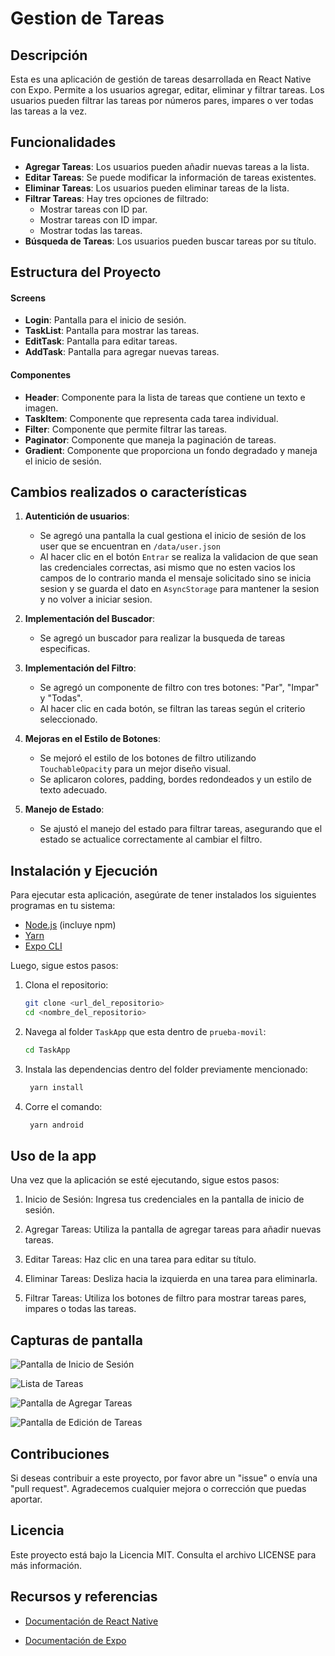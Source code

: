 # Gestion de Tareas

## Descripción

Esta es una aplicación de gestión de tareas desarrollada en React Native con Expo. Permite a los usuarios agregar, editar, eliminar y filtrar tareas. Los usuarios pueden filtrar las tareas por números pares, impares o ver todas las tareas a la vez.

## Funcionalidades

- **Agregar Tareas**: Los usuarios pueden añadir nuevas tareas a la lista.
- **Editar Tareas**: Se puede modificar la información de tareas existentes.
- **Eliminar Tareas**: Los usuarios pueden eliminar tareas de la lista.
- **Filtrar Tareas**: Hay tres opciones de filtrado:
  - Mostrar tareas con ID par.
  - Mostrar tareas con ID impar.
  - Mostrar todas las tareas.
- **Búsqueda de Tareas**: Los usuarios pueden buscar tareas por su título.

## Estructura del Proyecto

#### Screens

- **Login**: Pantalla para el inicio de sesión.
- **TaskList**: Pantalla para mostrar las tareas.
- **EditTask**: Pantalla para editar tareas.
- **AddTask**: Pantalla para agregar nuevas tareas.

#### Componentes

- **Header**: Componente para la lista de tareas que contiene un texto e imagen.
- **TaskItem**: Componente que representa cada tarea individual.
- **Filter**: Componente que permite filtrar las tareas.
- **Paginator**: Componente que maneja la paginación de tareas.
- **Gradient**: Componente que proporciona un fondo degradado y maneja el inicio de sesión.

## Cambios realizados o características

1. **Autentición de usuarios**:

   - Se agregó una pantalla la cual gestiona el inicio de sesión de los user que se encuentran en `/data/user.json`
   - Al hacer clic en el botón `Entrar` se realiza la validacion de que sean las credenciales correctas, asi mismo que no esten vacios los campos de lo contrario manda el mensaje solicitado sino se inicia sesion y se guarda el dato en `AsyncStorage` para mantener la sesion y no volver a iniciar sesion.

2. **Implementación del Buscador**:

   - Se agregó un buscador para realizar la busqueda de tareas especificas.

3. **Implementación del Filtro**:

   - Se agregó un componente de filtro con tres botones: "Par", "Impar" y "Todas".
   - Al hacer clic en cada botón, se filtran las tareas según el criterio seleccionado.

4. **Mejoras en el Estilo de Botones**:

   - Se mejoró el estilo de los botones de filtro utilizando `TouchableOpacity` para un mejor diseño visual.
   - Se aplicaron colores, padding, bordes redondeados y un estilo de texto adecuado.

5. **Manejo de Estado**:
   - Se ajustó el manejo del estado para filtrar tareas, asegurando que el estado se actualice correctamente al cambiar el filtro.

## Instalación y Ejecución

Para ejecutar esta aplicación, asegúrate de tener instalados los siguientes programas en tu sistema:

- [Node.js](https://nodejs.org/) (incluye npm)
- [Yarn](https://yarnpkg.com/getting-started/install)
- [Expo CLI](https://docs.expo.dev/get-started/installation/)

Luego, sigue estos pasos:

1. Clona el repositorio:
   ```bash
   git clone <url_del_repositorio>
   cd <nombre_del_repositorio>
   ```
   
2. Navega al folder `TaskApp` que esta dentro de `prueba-movil`:
   ```bash
   cd TaskApp
   ```
3. Instala las dependencias dentro del folder previamente mencionado:
   ```bash
    yarn install
   ```
4. Corre el comando:
   ```bash
    yarn android
   ```

## Uso de la app

Una vez que la aplicación se esté ejecutando, sigue estos pasos:

1. Inicio de Sesión: Ingresa tus credenciales en la pantalla de inicio de sesión.

2. Agregar Tareas: Utiliza la pantalla de agregar tareas para añadir nuevas tareas.

3. Editar Tareas: Haz clic en una tarea para editar su título.

4. Eliminar Tareas: Desliza hacia la izquierda en una tarea para eliminarla.

5. Filtrar Tareas: Utiliza los botones de filtro para mostrar tareas pares, impares o todas las tareas.

## Capturas de pantalla

![Pantalla de Inicio de Sesión](/TaskApp/src/assets/images/screenshot1.png)

![Lista de Tareas](/TaskApp/src/assets/images/screenshot2.png)

![Pantalla de Agregar Tareas](/TaskApp/src/assets/images/screenshot3.png)

![Pantalla de Edición de Tareas](/TaskApp/src/assets/images/screenshot4.png)

## Contribuciones

Si deseas contribuir a este proyecto, por favor abre un "issue" o envía una "pull request". Agradecemos cualquier mejora o corrección que puedas aportar.

## Licencia

Este proyecto está bajo la Licencia MIT. Consulta el archivo LICENSE para más información.

## Recursos y referencias

- [Documentación de React Native](https://reactnative.dev/docs/getting-started)

- [Documentación de Expo](https://docs.expo.dev/)
